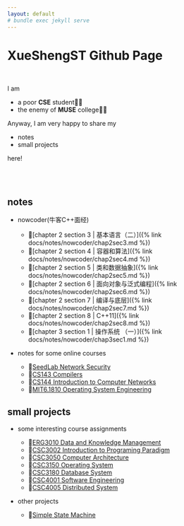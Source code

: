 ```yaml
---
layout: default
# bundle exec jekyll serve
---
```


# XueShengST Github Page

<br>

I am

- a poor **CSE** student👨‍💻
- the enemy of **MUSE** college👨‍✈️

Anyway, I am very happy to share my

- notes
- small projects

here!

<br>
<br>

## notes

- nowcoder(牛客C++面经)
  - 🐢[chapter 2 section 3 \| 基本语言（二）]({% link docs/notes/nowcoder/chap2sec3.md %})
  - 🐢[chapter 2 section 4 \| 容器和算法]({% link docs/notes/nowcoder/chap2sec4.md %})
  - 🐢[chapter 2 section 5 \| 类和数据抽象]({% link docs/notes/nowcoder/chap2sec5.md %})
  - 🐢[chapter 2 section 6 \| 面向对象与泛式编程]({% link docs/notes/nowcoder/chap2sec6.md %})
  - 🐢[chapter 2 section 7 \| 编译与底层]({% link docs/notes/nowcoder/chap2sec7.md %})
  - 🐢[chapter 2 section 8 \| C++11]({% link docs/notes/nowcoder/chap2sec8.md %})
  - 🐢[chapter 3 section 1 \| 操作系统 （一）]({% link docs/notes/nowcoder/chap3sec1.md %})

- notes for some online courses
  - 🐒[SeedLab Network Security](https://github.com/MoyuST/Seedlab-Network-Security)
  - 🐒[CS143 Compilers](https://github.com/MoyuST/CS143-Compilers)
  - 🐒[CS144 Introduction to Computer Networks](https://github.com/MoyuST/CS144-Introduction-to-Computer-Networks)
  - 🐒[MIT6.1810 Operating System Engineering](https://github.com/MoyuST/MIT6.1810-Operating-System-Engineering)

## small projects

- some interesting course assignments
  - 🦄[ERG3010 Data and Knowledge Management](https://github.com/UndertakerW/USBridges-Data-Analysis)
  - 🦄[CSC3002 Introduction to Programing Paradigm](https://github.com/UndertakerW/Thermite-IDE)
  - 🦄[CSC3050 Computer Architecture](https://github.com/MoyuST/CSC3050-Computer-Architecture)
  - 🦄[CSC3150 Operating System](https://github.com/MoyuST/CSC3150-Operating-System)
  - 🦄[CSC3180 Database System](https://github.com/UndertakerW/FIFADB)
  - 🦄[CSC4001 Software Engineering](https://github.com/UndertakerW/MinersCoffee)
  - 🦄[CSC4005 Distributed System](https://github.com/MoyuST/CSC4005-Distributed-System)

- other projects
  - 🐝[Simple State Machine](https://github.com/MoyuST/Simple-State-Machine)